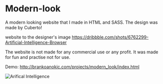 # Modern-look

A modern looking website that I made in HTML and SASS. The design was made by Cuberto!

website to the designer's image https://dribbble.com/shots/6762299-Artificial-Intelligence-Browser

The website is not made for any commercial use or any profit. It was made for fun and practise not for use.

Demo: http://brankoanokic.com/projects/modern_look/index.html

![Arifical Intelligence](https://i.ibb.co/56kbhy5/screencapture-127-0-0-1-3000-2019-10-25-12-21-34.png)
